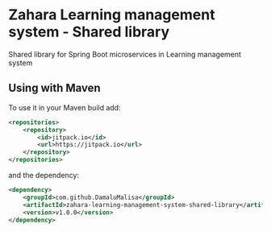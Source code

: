 # Zahara Learning management system - Shared library

Shared library for Spring Boot microservices in Learning management system


## Using with Maven

To use it in your Maven build add:
```xml
<repositories>
    <repository>
        <id>jitpack.io</id>
        <url>https://jitpack.io</url>
    </repository>
</repositories>
```

and the dependency:

```xml
<dependency>
    <groupId>com.github.DamaluMalisa</groupId>
    <artifactId>zahara-learning-management-system-shared-library</artifactId>
    <version>v1.0.0</version>
</dependency>

```
